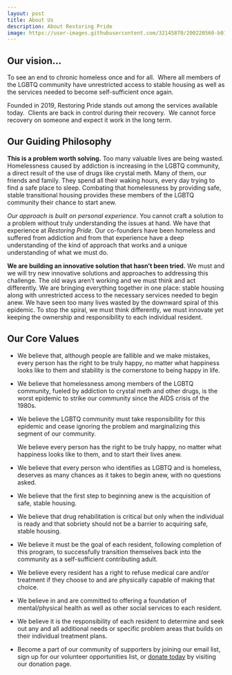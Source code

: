 ```yaml
---
layout: post
title: About Us
description: About Restoring Pride
image: https://user-images.githubusercontent.com/32145870/200220560-b0127877-0e9a-44af-acda-5cf6e93285bf.png
---
```


## Our vision...

To see an end to chronic homeless once and for all.&nbsp; Where all members of the LGBTQ community have unrestricted access to stable housing as well as the services needed to become self-sufficient once again.

Founded in 2019, Restoring Pride stands out among the services available today. &nbsp;Clients are back in control during their recovery.&nbsp; We cannot force recovery on someone and expect it work in the long term.

  ## Our Guiding Philosophy

**This is a problem worth solving.** Too many valuable lives are being wasted. Homelessness caused by addiction is increasing in the LGBTQ community, a direct result of the use of drugs like crystal meth. Many of them, our friends and family. They spend all their waking hours, every day trying to find a safe place to sleep. Combating that homelessness by providing safe, stable transitional housing provides these members of the LGBTQ community their chance to start anew.

*Our approach is built on personal experience*. You cannot craft a solution to a problem without truly understanding the issues at hand. We have that experience at *Restoring Pride*. Our co-founders have been homeless and suffered from addiction and from that experience have a deep understanding of the kind of approach that works and a unique understanding of what we must do.

**We are building an innovative solution that hasn’t been tried.**  We must and we will try new innovative solutions and approaches to addressing this challenge. The old ways aren’t working and we must think and act differently. We are bringing everything together in one place: stable housing along with unrestricted access to the necessary services needed to begin anew. We have seen too many lives wasted by the downward spiral of this epidemic. To stop the spiral, we must think differently, we must innovate yet keeping the ownership and responsibility to each individual resident.

## Our Core Values

* We believe that, although people are fallible and we make mistakes, every person has the right to be truly happy, no matter what happiness looks like to them and stability is the cornerstone to being happy in life.
* We believe that homelessness among members of the LGBTQ community, fueled by addiction to crystal meth and other drugs, is the worst epidemic to strike our community since the AIDS crisis of the 1980s.
* We believe the LGBTQ community must take responsibility for this epidemic and cease ignoring the problem and marginalizing this segment of our community.

    We believe every person has the right to be truly happy, no matter what happiness looks like to them, and to start their lives anew.

* We believe that every person who identifies as LGBTQ and is homeless, deserves as many chances as it takes to begin anew, with no questions asked.
* We believe that the first step to beginning anew is the acquisition of safe, stable housing.  
* We believe that drug rehabilitation is critical but only when the individual is ready and that sobriety should not be a barrier to acquiring safe, stable housing. </li><li>We believe it must be the goal of each resident, following completion of this program, to successfully transition themselves back into the community as a self-sufficient contributing adult.
* We believe every resident has a right to refuse medical care and/or treatment if they choose to and are physically capable of making that choice.
* We believe in and are committed to offering a foundation of mental/physical health as well as other social services to each resident.
* We believe it is the responsibility of each resident to determine and seek out any and all additional needs or specific problem areas that builds on their individual treatment plans.
* Become a part of our community of supporters by joining our email list, sign up for our volunteer opportunities list, or <a href="https://restoringpride.org/donate/">donate today</a> by visiting our donation page.
